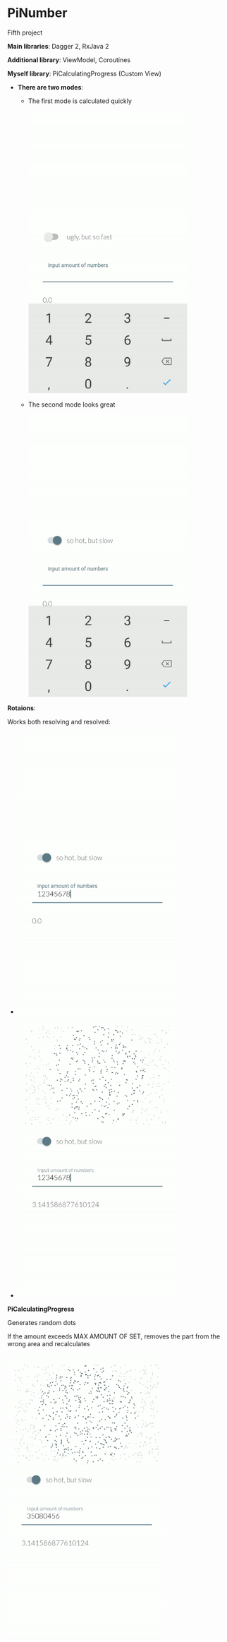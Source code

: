 # PiNumber
Fifth project

**Main libraries**: Dagger 2, RxJava 2

**Additional library**: ViewModel, Coroutines

**Myself library**: PiCalculatingProgress (Custom View)

* **There are two modes**:

  - The first mode is calculated quickly
  
    <img src="https://github.com/setnameinc/PiNumber/blob/master/fast.gif?raw=true" width="360" height="640" />
  
  - The second mode looks great
  
    <img src="https://github.com/setnameinc/PiNumber/blob/master/hot.gif?raw=true" width="360" height="640" />
  
**Rotaions**:

  Works both resolving and resolved:
  
  - <img src="https://github.com/setnameinc/PiNumber/blob/master/rotationin.gif?raw=true" width="360" height="640" />
  
  - <img src="https://github.com/setnameinc/PiNumber/blob/master/rotationafter.gif?raw=true" width="360" height="640" />
  
**PiCalculatingProgress**

  Generates random dots
  
 If the amount exceeds MAX AMOUNT OF SET, removes the part from the wrong area and recalculates
  
  <img src="https://github.com/setnameinc/PiNumber/blob/master/picalc.gif?raw=true" width="360" height="640" />
